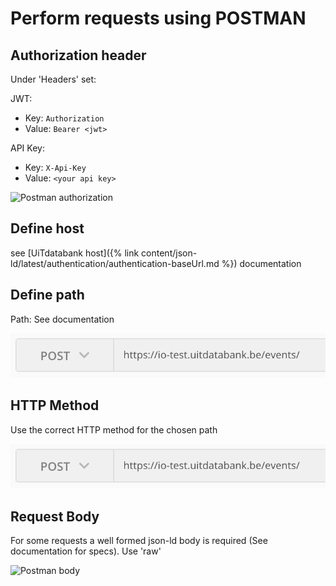 ---
---
# Perform requests using POSTMAN

## Authorization header

Under 'Headers' set:

JWT:
- Key: `Authorization`
- Value: `Bearer <jwt>`

API Key:
- Key: `X-Api-Key`
- Value: `<your api key>`

![Postman authorization](/img/postman-authorization.png "Postman authorization")

## Define host

see [UiTdatabank host]({% link content/json-ld/latest/authentication/authentication-baseUrl.md %}) documentation

## Define path
Path:
See documentation

![Postman url](/img/postman-method-url.png "Postman url")

## HTTP Method
Use the correct HTTP method for the chosen path

![Postman method](/img/postman-method-url.png "Postman method")

## Request Body
For some requests a well formed json-ld body is required (See documentation for specs).
Use 'raw'

![Postman body](/img/postman-body.png "Postman body")
